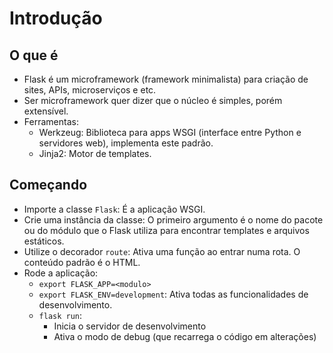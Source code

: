 # Introdução

## O que é

- Flask é um microframework (framework minimalista) para criação de sites, APIs, microserviços e etc.
- Ser microframework quer dizer que o núcleo é simples, porém extensível.
- Ferramentas:
  - Werkzeug: Biblioteca para apps WSGI (interface entre Python e servidores web), implementa este padrão.
  - Jinja2: Motor de templates.

## Começando

- Importe a classe `Flask`: É a aplicação WSGI.
- Crie uma instância da classe: O primeiro argumento é o nome do pacote ou do módulo que o Flask utiliza para encontrar templates e arquivos estáticos.
- Utilize o decorador `route`: Ativa uma função ao entrar numa rota. O conteúdo padrão é o HTML.
- Rode a aplicação:
  - `export FLASK_APP=<modulo>`
  - `export FLASK_ENV=development`: Ativa todas as funcionalidades de desenvolvimento.
  - `flask run`:
    - Inicia o servidor de desenvolvimento
    - Ativa o modo de debug (que recarrega o código em alterações)